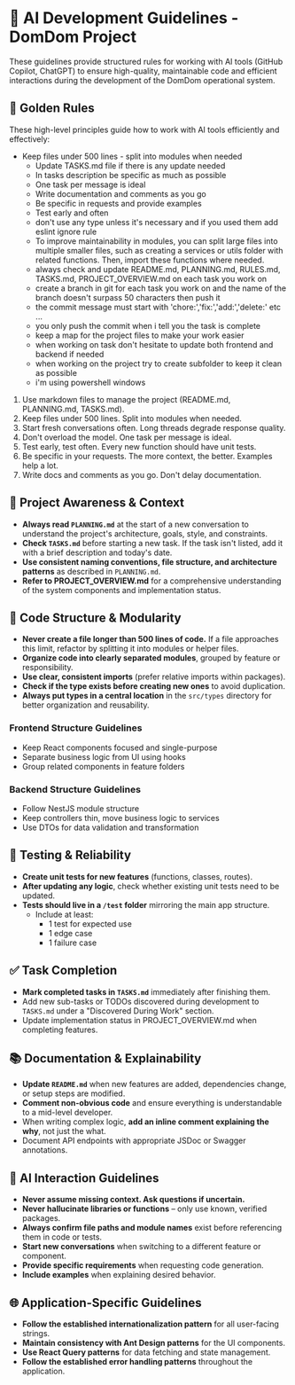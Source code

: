 # 📏 AI Development Guidelines - DomDom Project

These guidelines provide structured rules for working with AI tools (GitHub Copilot, ChatGPT) to ensure high-quality, maintainable code and efficient interactions during the development of the DomDom operational system.

## 🌟 Golden Rules

These high-level principles guide how to work with AI tools efficiently and effectively:

- Keep files under 500 lines - split into modules when needed
  - Update TASKS.md file if there is any update needed
  - In tasks description be specific as much as possible
  - One task per message is ideal
  - Write documentation and comments as you go
  - Be specific in requests and provide examples
  - Test early and often
  - don't use any type unless it's necessary and if you used them add eslint ignore rule
  - To improve maintainability in modules, you can split large files into multiple smaller files, such as creating a services or utils folder with related functions. Then, import these functions where needed.
  - always check and update README.md, PLANNING.md, RULES.md, TASKS.md, PROJECT_OVERVIEW.md on each task you work on
  - create a branch in git for each task you work on and the name of the branch doesn't surpass 50 characters then push it
  - the commit message must start with 'chore:','fix:','add:','delete:' etc ...
  - you only push the commit when i tell you the task is complete
  - keep a map for the project files to make your work easier
  - when working on task don't hesitate to update both frontend and backend if needed
  - when working on the project try to create subfolder to keep it clean as possible
  - i'm using powershell windows

1. Use markdown files to manage the project (README.md, PLANNING.md, TASKS.md).
2. Keep files under 500 lines. Split into modules when needed.
3. Start fresh conversations often. Long threads degrade response quality.
4. Don't overload the model. One task per message is ideal.
5. Test early, test often. Every new function should have unit tests.
6. Be specific in your requests. The more context, the better. Examples help a lot.
7. Write docs and comments as you go. Don't delay documentation.

## 🔄 Project Awareness & Context

- **Always read `PLANNING.md`** at the start of a new conversation to understand the project's architecture, goals, style, and constraints.
- **Check `TASKS.md`** before starting a new task. If the task isn't listed, add it with a brief description and today's date.
- **Use consistent naming conventions, file structure, and architecture patterns** as described in `PLANNING.md`.
- **Refer to PROJECT_OVERVIEW.md** for a comprehensive understanding of the system components and implementation status.

## 🧱 Code Structure & Modularity

- **Never create a file longer than 500 lines of code.** If a file approaches this limit, refactor by splitting it into modules or helper files.
- **Organize code into clearly separated modules**, grouped by feature or responsibility.
- **Use clear, consistent imports** (prefer relative imports within packages).
- **Check if the type exists before creating new ones** to avoid duplication.
- **Always put types in a central location** in the `src/types` directory for better organization and reusability.

### Frontend Structure Guidelines

- Keep React components focused and single-purpose
- Separate business logic from UI using hooks
- Group related components in feature folders

### Backend Structure Guidelines

- Follow NestJS module structure
- Keep controllers thin, move business logic to services
- Use DTOs for data validation and transformation

## 🧪 Testing & Reliability

- **Create unit tests for new features** (functions, classes, routes).
- **After updating any logic**, check whether existing unit tests need to be updated.
- **Tests should live in a `/test` folder** mirroring the main app structure.
  - Include at least:
    - 1 test for expected use
    - 1 edge case
    - 1 failure case

## ✅ Task Completion

- **Mark completed tasks in `TASKS.md`** immediately after finishing them.
- Add new sub-tasks or TODOs discovered during development to `TASKS.md` under a "Discovered During Work" section.
- Update implementation status in PROJECT_OVERVIEW.md when completing features.

## 📚 Documentation & Explainability

- **Update `README.md`** when new features are added, dependencies change, or setup steps are modified.
- **Comment non-obvious code** and ensure everything is understandable to a mid-level developer.
- When writing complex logic, **add an inline comment explaining the why**, not just the what.
- Document API endpoints with appropriate JSDoc or Swagger annotations.

## 🧠 AI Interaction Guidelines

- **Never assume missing context. Ask questions if uncertain.**
- **Never hallucinate libraries or functions** – only use known, verified packages.
- **Always confirm file paths and module names** exist before referencing them in code or tests.
- **Start new conversations** when switching to a different feature or component.
- **Provide specific requirements** when requesting code generation.
- **Include examples** when explaining desired behavior.

## 🌐 Application-Specific Guidelines

- **Follow the established internationalization pattern** for all user-facing strings.
- **Maintain consistency with Ant Design patterns** for the UI components.
- **Use React Query patterns** for data fetching and state management.
- **Follow the established error handling patterns** throughout the application.
